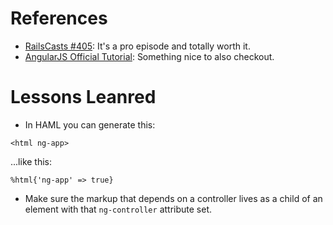 # References

* [RailsCasts #405](http://railscasts.com/episodes/405-angularjs?autoplay=true): It's a pro episode and totally worth it.
* [AngularJS Official Tutorial](http://docs.angularjs.org/tutorial):
Something nice to also checkout.

# Lessons Leanred

* In HAML you can generate this:

```
<html ng-app>
```

...like this:

```
%html{'ng-app' => true}
```

* Make sure the markup that depends on a controller lives as a child of
an element with that ``ng-controller`` attribute set.
